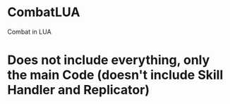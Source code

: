# CombatLUA
Combat in LUA
# Does not include everything, only the main Code (doesn't include Skill Handler and Replicator)
